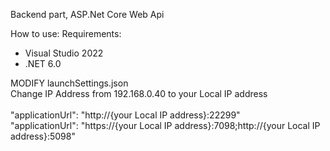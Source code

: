 Backend part, ASP.Net Core Web Api 

How to use:
Requirements:
- Visual Studio 2022
- .NET 6.0

MODIFY launchSettings.json <br />
Change IP Address from 192.168.0.40 to your Local IP address<br />
<br />
"applicationUrl": "http://{your Local IP address}:22299"<br />
"applicationUrl": "https://{your Local IP address}:7098;http://{your Local IP address}:5098"<br />
